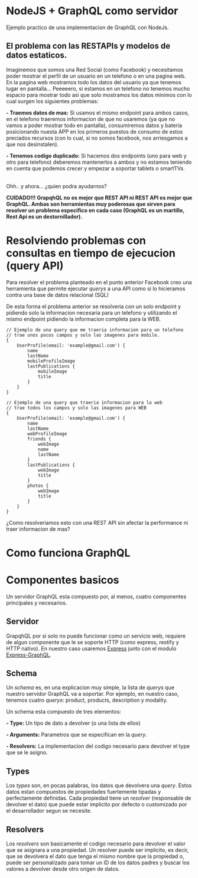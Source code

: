 # NodeJS + GraphQL como servidor
Ejemplo practico de una implementacion de GraphQL con NodeJs.


## El problema con las RESTAPIs y modelos de datos estaticos.

Imaginemos que somos una Red Social (como Facebook) y necesitamos poder mostrar el perfil de un usuario en un telefono o en una pagina web. En la pagina web mostramos todo los datos del usuario ya que tenemos lugar en pantalla... Peeeeero, si estamos en un telefono no tenemos mucho espacio para mostrar todo asi que solo mostramos los datos minimos con lo cual surgen los siguientes problemas:

**- Traemos datos de mas:** Si usamos el mismo endpoint para ambos casos, en el telefono traeremos informacion de que no usaremos (ya que no vamos a poder mostrar todo en pantalla), consumiremos datos y bateria posicionando nuesta APP en los primeros puestos de consumo de estos preciados recursos (con lo cual, si no somos facebook, nos arriesgamos a que nos desinstalen).

**- Tenemos codigo duplicado:** Si hacemos dos endpoints (uno para web y otro para telefono) deberemos mantenerlos a ambos y no estamos teniendo en cuenta que podemos crecer y empezar a soportar tablets o smartTVs.

<br/>
Ohh.. y ahora... ¿quien podra ayudarnos?

<br/>

**CUIDADO!!! GrapqhQL no es mejor que REST API ni REST API es mejor que GraphQL. Ambas son herramientas muy poderosas que sirven para resolver un problema especifico en cada caso (GraphQL es un martillo, Rest Api es un destornillador).**

# Resolviendo problemas con consultas en tiempo de ejecucion (query API)

Para resolver el problema planteado en el punto anterior Facebook creo una herramienta que permite ejecutar *querys* a una API como si lo hicieramos contra una base de datos relacional (SQL)

De esta forma el problema anterior se resolveria con un solo endpoint y pidiendo solo la informacion necesaria para un telefono y utilizando el mismo endpoint pidiendo la informacion completa para la WEB.

```
// Ejemplo de una query que me traeria informacion para un telefono
// trae unos pocos campos y solo las imagenes para mobile.
{
    UserProfile(email: 'example@gmail.com') {
        name
        lastName
        mobileProfileImage
        lastPublications {
            mobileImage
            title
        }
    }
}
```

```
// Ejemplo de una query que traeria informacion para la web
// trae todos los campos y solo las imagenes para WEB
{
    UserProfile(email: 'example@gmail.com') {
        name
        lastName
        webProfileImage
        friends {
            webImage
            name
            lastName
        }
        lastPublications {
            webImage
            title
        }
        photos {
            webImage
            title
        }
    }
}
```

¿Como resolveriamos esto con una REST API sin afectar la performance ni traer informacion de mas?



# Como funciona GraphQL





# Componentes basicos

Un servidor GraphQL esta compuesto por, al menos, cuatro componentes principales y necesarios.

## Servidor
GrapqhQL por si solo no puede funcionar como un servicio web, requiere de algun componente que le se soporte HTTP (como express, restify y HTTP nativo). En nuestro caso usaremos [Express](https://www.npmjs.com/package/express) junto con el modulo [Express-GraphQL](https://www.npmjs.com/package/express-graphql).

## Schema
Un *schema* es, en una explicacion muy simple, la lista de *querys* que nuestro servidor GraphQL va a soportar. Por ejemplo, en nuestro caso, tenemos cuatro *querys*: product, products, description y modality.

Un schema esta compuesto de tres elementos:

**- Type:** Un tipo de dato a devolver (o una lista de ellos)

**- Arguments:** Parametros que se especifican en la *query*.

**- Resolvers:** La implementacion del codigo necesario para devolver el type que se le asigno.

## Types
Los *types* son, en pocas palabras, los datos que devolvera una *query*. Estos datos estan compuestos de propiedades fuertemente tipadas y perfectamente definidas.
Cada propiedad tiene un *resolver* (responsable de devolver el dato) que puede estar implicito por defecto o customizado por el desarrollador segun se necesite.

## Resolvers
Los *resolvers* son basicamente el codigo necesario para devolver el valor que se asignara a una propiedad. Un resolver puede ser implicito, es decir, que se devolvera el dato que tenga el mismo nombre que la propiedad o, puede ser personalizado para tomar un ID de los datos padres y buscar los valores a devolver desde otro origen de datos.